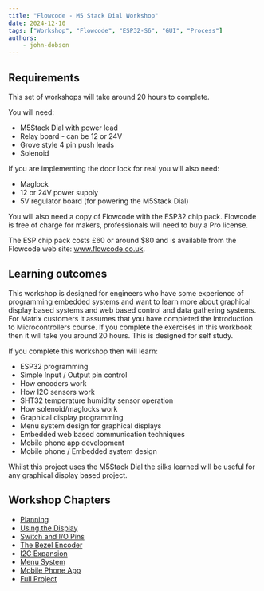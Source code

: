 ```yaml
---
title: "Flowcode - M5 Stack Dial Workshop"
date: 2024-12-10
tags: ["Workshop", "Flowcode", "ESP32-S6", "GUI", "Process"]
authors:
    - john-dobson
---
```


## Requirements

This set of workshops will take around 20 hours to complete.

You will need:
- M5Stack Dial with power lead
- Relay board - can be 12 or 24V
- Grove style 4 pin push leads
- Solenoid


If you are implementing the door lock for real you will also need:
- Maglock
- 12 or 24V power supply
- 5V regulator board (for powering the M5Stack Dial)


You will also need a copy of Flowcode with the ESP32 chip
pack. Flowcode is free of charge for makers, professionals will
need to buy a Pro license.


The ESP chip pack costs £60 or around $80 and is available
from the Flowcode web site: www.flowcode.co.uk.


## Learning outcomes

This workshop is designed for engineers who have some
experience of programming embedded systems and want to
learn more about graphical display based systems and web
based control and data gathering systems.
For Matrix customers it assumes that you have completed the
Introduction to Microcontrollers course.
If you complete the exercises in this workbook then it will take
you around 20 hours. This is designed for self study.


If you complete this workshop then will learn:
- ESP32 programming
- Simple Input / Output pin control
- How encoders work
- How I2C sensors work
- SHT32 temperature humidity sensor operation
- How solenoid/maglocks work
- Graphical display programming
- Menu system design for graphical displays
- Embedded web based communication techniques
- Mobile phone app development
- Mobile phone / Embedded system design

Whilst this project uses the M5Stack Dial the silks learned will
be useful for any graphical display based project.


## Workshop Chapters

- [Planning](01-planning)
- [Using the Display](02-using-the-display)
- [Switch and I/O Pins](03-switch-io-pins)
- [The Bezel Encoder](04-the-bezel-encoder)
- [I2C Expansion](05-i2c-expansion)
- [Menu System](06-menu-system)
- [Mobile Phone App](07-mobile-phone-app)
- [Full Project](08-full-project)

